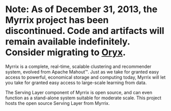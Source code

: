 # Note: As of December 31, 2013, the Myrrix project has been discontinued. Code and artifacts will remain available indefinitely. Consider migrating to [Oryx](https://github.com/cloudera/oryx). #

Myrrix is a complete, real-time, scalable clustering and recommender system, evolved from Apache Mahout™. Just as we take for granted easy access to powerful, economical storage and computing today, Myrrix will let you take for granted easy access to large-scale learning from data.

The Serving Layer component of Myrrix is open source, and can even function as a stand-alone system suitable for moderate scale. This project hosts the open source Serving Layer from Myrrix.